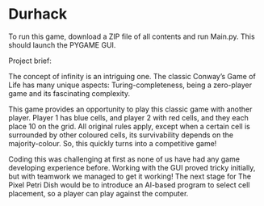 # Durhack

To run this game, download a ZIP file of all contents and run Main.py. This should launch the PYGAME GUI.

Project brief:

The concept of infinity is an intriguing one. The classic Conway’s Game of Life has many unique aspects: Turing-completeness, being a zero-player game and its fascinating complexity.

This game provides an opportunity to play this classic game with another player. Player 1 has blue cells, and player 2 with red cells, and they each place 10 on the grid. All original rules apply, except when a certain cell is surrounded by other coloured cells, its survivability depends on the majority-colour. So, this quickly turns into a competitive game!

Coding this was challenging at first as none of us have had any game developing experience before. Working with the GUI proved tricky initially, but with teamwork we managed to get it working! The next stage for The Pixel Petri Dish would be to introduce an AI-based program to select cell placement, so a player can play against the computer.
